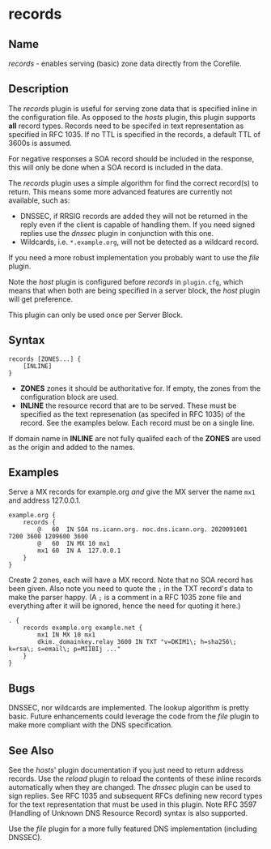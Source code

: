 # records

## Name

*records* - enables serving (basic) zone data directly from the Corefile.

## Description

The *records* plugin is useful for serving zone data that is specified inline in the configuration
file. As opposed to the *hosts* plugin, this plugin supports **all** record types. Records need to
be specifed in text representation as specified in RFC 1035. If no TTL is specified in the records,
a default TTL of 3600s is assumed.

For negative responses a SOA record should be included in the response, this will only be done when
a SOA record is included in the data.

The *records* plugin uses a simple algorithm for find the correct record(s) to return. This means
some more advanced features are currently not available, such as:

* DNSSEC, if RRSIG records are added they will not be returned in the reply even if the client is
  capable of handling them. If you need signed replies use the *dnssec* plugin in conjunction with
  this one.
* Wildcards, i.e. `*.example.org`, will not be detected as a wildcard record.

If you need a more robust implementation you probably want to use the *file* plugin.

Note the *host* plugin is configured before *records* in `plugin.cfg`, which means that when both
are being specified in a server block, the *host* plugin will get preference.

This plugin can only be used once per Server Block.

## Syntax

~~~
records [ZONES...] {
    [INLINE]
}
~~~

* **ZONES** zones it should be authoritative for. If empty, the zones from the configuration block
   are used.
* **INLINE** the resource record that are to be served. These must be specified as the text
   represenation (as specifed in RFC 1035) of the record. See the examples below. Each record must
   be on a single line.

If domain name in **INLINE** are not fully qualifed each of the **ZONES** are used as the origin and
added to the names.

## Examples

Serve a MX records for example.org *and* give the MX server the name `mx1` and address 127.0.0.1.

~~~ corefile
example.org {
    records {
        @   60  IN SOA ns.icann.org. noc.dns.icann.org. 2020091001 7200 3600 1209600 3600
        @   60  IN MX 10 mx1
        mx1 60  IN A  127.0.0.1
    }
}
~~~

Create 2 zones, each will have a MX record. Note that no SOA record has been given. Also note you
need to quote the `;` in the TXT record's data to make the parser happy. (A `;` is a comment in a
RFC 1035 zone file and everything after it will be ignored, hence the need for quoting it here.)

~~~
. {
    records example.org example.net {
        mx1 IN MX 10 mx1
        dkim._domainkey.relay 3600 IN TXT "v=DKIM1\; h=sha256\; k=rsa\; s=email\; p=MIIBIj ..."
    }
}
~~~

## Bugs

DNSSEC, nor wildcards are implemented. The lookup algorithm is pretty basic. Future enhancements
could leverage the code from the *file* plugin to make more compliant with the DNS specification.

## See Also

See the *hosts*' plugin documentation if you just need to return address records. Use the *reload*
plugin to reload the contents of these inline records automatically when they are changed. The
*dnssec* plugin can be used to sign replies. See RFC 1035 and subsequent RFCs defining new record
types for the text representation that must be used in this plugin. Note RFC 3597 (Handling of
Unknown DNS Resource Record) syntax is also supported.

Use the *file* plugin for a more fully featured DNS implementation (including DNSSEC).
